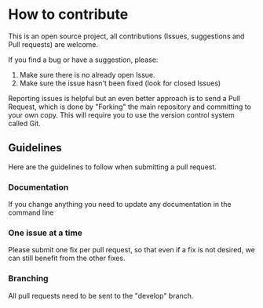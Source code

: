 # How to contribute

This is an open source project, all contributions (Issues, suggestions and Pull requests) are welcome.

If you find a bug or have a suggestion, please:

1. Make sure there is no already open Issue.
2. Make sure the issue hasn't been fixed (look for closed Issues)

Reporting issues is helpful but an even better approach is to send a Pull Request, which is done by "Forking" the main repository and committing to your own copy.
This will require you to use the version control system called Git.

## Guidelines

Here are the guidelines to follow when submitting a pull request.

### Documentation

If you change anything you need to update any documentation in the command line

### One issue at a time

Please submit one fix per pull request, so that even if a fix is not desired, we can still benefit from the other fixes.

### Branching

All pull requests need to be sent to the "develop" branch.
